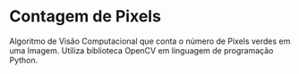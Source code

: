 # Contagem de Pixels

Algoritmo de Visão Computacional que conta o número de Pixels verdes em uma Imagem.
Utiliza biblioteca OpenCV em linguagem de programação Python.
